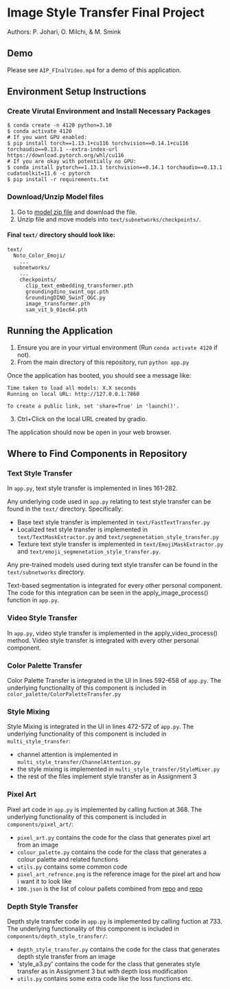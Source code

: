 # Image Style Transfer Final Project

Authors: P. Johari, O. Milchi, & M. Smink

## Demo

Please see `AIP_FInalVideo.mp4` for a demo of this application.

## Environment Setup Instructions

### Create Virutal Environment and Install Necessary Packages
```
$ conda create -n 4120 python=3.10
$ conda activate 4120
# If you want GPU enabled:
$ pip install torch==1.13.1+cu116 torchvision==0.14.1+cu116 torchaudio==0.13.1 --extra-index-url https://download.pytorch.org/whl/cu116
# If you are okay with potentially no GPU:
$ conda install pytorch==1.13.1 torchvision==0.14.1 torchaudio==0.13.1 cudatoolkit=11.6 -c pytorch
$ pip install -r requirements.txt
```

### Download/Unzip Model files

1. Go to [model zip file](https://drive.google.com/file/d/1HLxFaeMXduE6tWcNpbJfdHFTO2dy88Bn/view?usp=sharing) and download the file.
2. Unzip file and move models into `text/subnetworks/checkpoints/`.

#### Final `text/` directory should look like:
```
text/
  Noto_Color_Emoji/
    ...
  subnetworks/
    ...
    checkpoints/
      clip_text_embedding_transformer.pth
      groundingdino_swint_ogc.pth
      GroundingDINO_SwinT_OGC.py
      image_transformer.pth
      sam_vit_b_01ec64.pth
```

## Running the Application

1. Ensure you are in your virtual environment (Run `conda activate 4120` if not).
2. From the main directory of this repository, run `python app.py`

Once the application has booted, you should see a message like:
```
Time taken to load all models: X.X seconds
Running on local URL: http://127.0.0.1:7860

To create a public link, set 'share=True' in 'launch()'.
```

3. Ctrl+Click on the local URL created by gradio.

The application should now be open in your web browser.

## Where to Find Components in Repository

### Text Style Transfer

In `app.py`, text style transfer is implemented in lines 161-282.

Any underlying code used in `app.py` relating to text style transfer can be found in the `text/` directory. Specifically:
- Base text style transfer is implemented in `text/FastTextTransfer.py`
- Localized text style transfer is implemented in `text/TextMaskExtractor.py` and `text/segmenetation_style_transfer.py`
- Texture text style transfer is implemented in `text/EmojiMaskExtractor.py` and `text/emoji_segmenetation_style_transfer.py`.

Any pre-trained models used during text style transfer can be found in the `text/subnetworks` directory.

Text-based segmentation is integrated for every other personal component. The code for this integration can be seen in the apply_image_process() function in `app.py`.

### Video Style Transfer

In `app.py`, video style transfer is implemented in the apply_video_process() method. Video style transfer is integrated with every other personal component.

### Color Palette Transfer

Color Palette Transfer is integrated in the UI in lines 592-658 of `app.py`.
The underlying functionality of this component is included in `color_palette/ColorPaletteTransfer.py`

### Style Mixing

Style Mixing is integrated in the UI in lines 472-572 of `app.py`.
The underlying functionality of this component is included in `multi_style_transfer`:
- channel attention is implemented in `multi_style_transfer/ChannelAttention.py`
- the style mixing is implemented in `multi_style_transfer/StyleMixer.py`
- the rest of the files implement style transfer as in Assignment 3

### Pixel Art
Pixel art code in `app.py` is implemented by calling fuction at 368.
The underlying functionality of this component is included in `components/pixel_art/`:
- `pixel_art.py` contains the code for the class that generates pixel art from an image
- `colour_palette.py` contains the code for the class that generates a colour palette and related functions
- `utils.py` contains some common code 
- `pixel_art_refrence.png` is the reference image for the pixel art and how i want it to look like 
- `100.json` is the list of colour pallets combined from [repo](https://github.com/Experience-Monks/nice-color-palettes) and [repo](https://github.com/thiagodnf/color-palettes/blob/master/data/palettes.json)

### Depth Style Transfer
Depth style transfer code in `app.py` is implemented by calling fuction at 733.
The underlying functionality of this component is included in `components/depth_style_transfer/`:
- `depth_style_transfer.py` contains the code for the class that generates depth style transfer from an image
- 'style_a3.py' contains the code for the class that generates style transfer as in Assignment 3 but with depth loss modification
- `utils.py` contains some extra code like the loss functions etc.